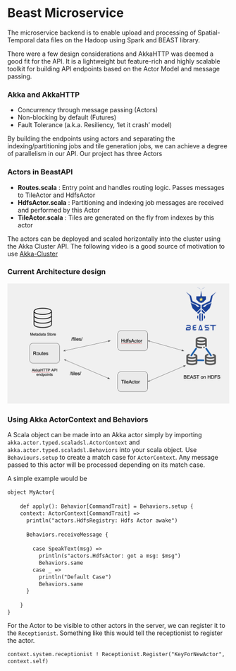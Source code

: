 # Beast Microservice
The microservice backend is to enable upload and processing of Spatial-Temporal data files on the Hadoop using Spark and BEAST library. 

There were a few design considerations and AkkaHTTP was deemed a good fit for the API. It is a lightweight but feature-rich and highly scalable toolkit for building API endpoints based on the Actor Model and message passing.

### Akka and AkkaHTTP 
* Concurrency through message passing (Actors)
* Non-blocking by default (Futures)
* Fault Tolerance (a.k.a. Resiliency, ‘let it crash’ model) 

By building the endpoints using actors and separating the indexing/partitioning jobs and tile generation jobs, we can achieve a degree of parallelism in our API. Our project has three Actors

### Actors in BeastAPI
- **Routes.scala** : Entry point and handles routing logic. Passes messages to TileActor and HdfsActor 
- **HdfsActor.scala** : Partitioning and indexing job messages are received and performed by this Actor
- **TileActor.scala** : Tiles are generated on the fly from indexes by this actor

The actors can be deployed and scaled horizontally into the cluster using the Akka Cluster API. The following video is a good source of motivation to use [Akka-Cluster](https://akka.io/blog/news/2020/06/01/akka-cluster-motivation?_ga=2.208480850.1366963332.1650776591-1484330899.1642330423)

### Current Architecture design

![api-design](images/api-design.png) 

### Using Akka ActorContext and Behaviors

A Scala object can be made into an Akka actor simply by importing `akka.actor.typed.scaladsl.ActorContext` and `akka.actor.typed.scaladsl.Behaviors` into your scala object. Use `Behaviours.setup` to create a match case for `ActorContext`. Any message passed to this actor will be processed depending on its match case.

A simple example would be

```
object MyActor{

    def apply(): Behavior[CommandTrait] = Behaviors.setup {
    context: ActorContext[CommandTrait] =>
      println("actors.HdfsRegistry: Hdfs Actor awake")

      Behaviors.receiveMessage {

        case SpeakText(msg) =>
          println(s"actors.HdfsActor: got a msg: $msg")
          Behaviors.same
        case _ =>
          println("Default Case")
          Behaviors.same
      }

    }
}

```

For the Actor to be visible to other actors in the server, we can register it to the `Receptionist`. Something like this would tell the receptionist to register the actor.
```
context.system.receptionist ! Receptionist.Register("KeyForNewActor", context.self)
```
